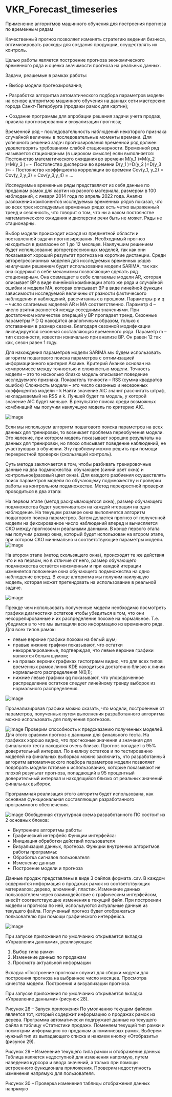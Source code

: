 # VKR_Forecast_timeseries
Применение алгоритмов машинного обучения для построения прогноза по временным рядам

Качественный прогноз позволяет изменять стратегию ведения бизнеса, оптимизировать расходы для создания продукции, осуществлять их контроль.

Целью работы является построение прогноза экономического временного ряда и оценка значимости прогноза на реальных данных.

Задачи, реашемые в рамках работы:

•	Выбор модели прогнозирования;

•	Разработка алгоритма автоматического подбора параметров модели на основе алгоритмов машинного обучения на данных сети мастерских города Санкт-Петербурга (продажи рамок для картин);

•	Создание программы для апробации решения задачи учета продаж, правила прогнозирования и визуализации прогноза;

Временной ряд – последовательность наблюдений некоторого признака случайной величины в последовательные моменты времени. 
Для успешного решения задач прогнозирования временной ряд должен удовлетворять требованиям слабой стационарности.
Временной ряд называется стационарным (в широком смысле) если выполняется:
	Постоянство математического ожидания во времени 
M(y_1 )=M(y_2 )=M(y_3 )=⋯
	Постоянство дисперсии во времени 
D(y_1 )=D(y_2 )=D(y_3 )=⋯
	Постоянство коэффициента корреляции во времени 
Cov(y_1, y_2) = Cov(y_2,y_3) = Cov(y_3,y_4) = …


Исследуемые временные ряды представляют из себя данные по продажам рамок для картин из разного материала, размером в 100 наблюдений, с января 2014 года по апрель 2022 года. 
Анализ разложения компонентов исследуемых временных рядов показал, что во всех трех исследуемых временных рядах есть четко выраженный тренд и сезонность, что говорит о том, что ни а каком постоянстве математического ожидания и дисперсии  речи быть не может. Ряды не стационарны.


Выбор модели происходит исходя из предметной области и поставленной задачи прогнозирования.
	Необходимый прогноз находиться в диапазоне от 1 до 12 месяцев. Наилучшим решением будет использование авторегрессионных моделей, так как они показывают хороший результат прогноза на короткие дистанции.
	Среди авторегрессионных моделей для исследуемых временных рядов наилучшим решением будет использование модели SARIMA, так как она содержит в себе механизмы позволяющие сделать ряд стационарным.
Она совмещает в себе слагаемые модели AR, которая описывает ВР в виде линейной комбинации этого же ряда и случайной ошибки и модели MA, которая описывает ВР в виде линейной функции зависимости исследуемой величины от разности фактического наблюдения и наблюдений, рассчитанных в прошлом. Параметры p и q – число слагаемых моделей AR и MA соответственно.
Параметр d – число взятия разностей между соседними значениями. При достаточном количестве операций у ВР пропадает тренд.
Сезонные параметры P D Q находятся аналогичным образом, только с отставанием в размер сезона. Благодаря сезонной модификации ликвидируется сезонная составляющая временного ряда.
Параметр m – тип сезонности, известен изначально при анализе ВР. Он равен 12 так как, сезон равен 1 году.


Для нахождения параметров модели SARIMA мы будем использовать алгоритм пошагового поиска параметров с оптимизацией информационного критерия Акаике.
	Критерий Акаике основан на компромиссе между точностью и сложностью модели.
	Точность модели – это то насколько близко модель описывает поведение исследуемого признака. Показатель точности – RSS (сумма квадратов ошибок)
	Сложность модели – это число сезонных и несезонных коэффицентов модели - k
	Найти значение AIC значит рассчитать штраф, накладываемый на RSS и k. Лучшей будет та модель, у которой значение AIC будет меньше.
	В результате поиска среди возможных комбинаций мы получим наилучшую модель по критерию AIC.

![image](https://user-images.githubusercontent.com/72271693/178759646-341d8263-9c9c-4c1e-9751-072ae13f1ffe.png)


  
  
  Если мы используем алгоритм пошагового поиска параметров на всех данных для тренировки, то возникает проблема переобучения модели.
 Это явление, при котором модель показывает хорошие результаты на данных для тренировки, но плохо описывает поведение наблюдений, не участвующих в обучении.
Эту проблему можно решить при помощи перекрестной проверки (скользящий контроль). 

Суть метода заключается в том, чтобы разбивать тренировочные данные на два подмножества: обучающее (синий цвет окна) и контрольное(разовый цвет окна). Для каждого разбиения осуществлять поиск параметров модели по обучающему подмножеству и проверки работы на контрольном подмножестве.
Метод перекрестной проверки проводиться в два этапа:

На первом этапе (метод раскрывающегося окна), размер обучающего подмножества будет увеличиваться на каждой итерации на одно наблюдение. На текущем размере окна выполняется алгоритм пошагового поиска параметров. Затем делается прогноз от полученной модели на фиксированное число наблюдений вперед и вычисляется СКО между прогнозом и реальными данными. 
В конце первого этапа мы получим размер окна, который будет использован на втором этапе, при котором СКО минимально и соответствующие параметры модели.
![image](https://user-images.githubusercontent.com/72271693/178754533-85e00a86-392e-4829-8eb1-fa7741a10df6.png)

На втором этапе (метод скользящего окна), происходят те же действия что и на первом, но в отличие от него, размер обучающего подмножества остаётся неизменным и при каждой итерации изменяется положение окна обучающего подмножества на одно наблюдение вперед.
В конце алгоритма мы получим наилучшую модель, которая может претендовать на использование в реальной задаче.

![image](https://user-images.githubusercontent.com/72271693/178758248-2c3bc8f4-5668-4527-b0d4-f2fbe019cfe0.png)

Прежде чем использовать полученные модели необходимо посмотреть графики диагностики остатков чтобы убедиться в том, что они некоррелированные и их распределение похоже на нормальное. Т.е. убедимся в то что мы вытащили всю информацию из временного ряда. 
Для всех типов рамок:
-	левые верхние графики похожи на белый шум;
-	правые нижние графики показывают, что остатки некоррелированные, подтверждая, что левые верхние графики являются белым шумом;
-	на правых верхних графиках гистограмм видно, что для всех типов временных рамок линия KDE находиться достаточно близко к линии нормального распределения N(0,1);
-	нижние левые графики qq показывают, что упорядоченное распределение остатков следует линейному тренду выборок из нормального распределения.


![image](https://user-images.githubusercontent.com/72271693/178759368-656de6a4-7a27-48eb-bb7e-0d95b83b2260.png)

Проанализировав графики можно сказать, что модели, построенные от параметров, полученных путем выполнения разработанного алгоритма можно использовать для получения прогнозов.


![image](https://user-images.githubusercontent.com/72271693/178759959-8aabf8fa-e21b-49df-8616-9826c70caee6.png)
Проверим способность к предсказанию полученных моделей. Для этого сравним прогноз с данными для финального теста.
На графиках хорошо видно, что прогнозные значения и значения для финального теста находятся очень близко. Прогноз попадает в 95% доверительный интервал.
По анализу остатков и по тестированию моделей на финальных выборках можно заключить, что разработанный алгоритм автоматического подбора параметров модели позволяет подобрать модели готовые к использованию, которые показывают не плохой результат прогноза, попадающий в 95 процентный доверительный интервал и находящийся близко от реальных значений финальных выборок.

Программная реализация этого алгоритм будет использована, как основная функциональная составляющая разработанного программного обеспечения.

![image](https://user-images.githubusercontent.com/72271693/178760256-fd73b5ba-cdf5-4ce0-9b3b-15323550b140.png)
Обобщенная структурная схема разработанного ПО состоит из 2 основных блоков:
-	Внутренние алгоритмы работы 
-	Графический интерфейс
Функции интерфейса:
-	Инициация обработки действий пользователя
-	Визуализация данных, прогноза.
Функции внутренних алгоритмов работы программы:
-  Обработка сигналов пользователя
-  Изменение данных
-  Построение модели и прогноза

Данные продаж представлены в виде 3 файлов формата .csv. В каждом содержится информация о продажах рамок из соответствующих материалов: дерево, алюминий, пластик.
Изменение данных пользователем через взаимодействие с графическим интерфейсом, внесёт соответствующие изменения в текущий файл.
При построении модели и прогноза по ней, используются актуальные данные из текущего файла. Полученный прогноз будет отображаться пользователю при помощи графического интерфейса.


![image](https://user-images.githubusercontent.com/72271693/178760658-e40cf4cf-ff44-4b2f-b836-953dd67cf680.png)

При запуске приложения по умолчанию открывается вкладка «Управления данными», реализующая:
1)	Выбор типа рамки
2)	Изменение данных по продажам
3)	Просмотр актуальной информации

Вкладка «Построение прогноза» служит для сборки модели для построения прогноза на выбранное число месяцев. Просмотра качества модели.  Построения и визуализации прогноза.

При запуске приложения по умолчанию открывается вкладка «Управление данными» (рисунок 28).
 
Рисунок 28 – Запуск приложения
По умолчанию текущим файлом является тот, который содержит информацию о продажах рамок из дерева. Программа автоматически подгружает данные из текущего файла в таблицу «Статистики продаж».
Поменяем текущий тип рамки и посмотрим информацию по продажам алюминиевых рамок. Выберем нужный тип из выпадающего списка и нажмем кнопку «Отобразить» (рисунок 29).
 
Рисунок 29 – Изменение текущего типа рамки и отображение данных
Таблица является недоступной для изменения напрямую, путем наведения курсора и ввода значений, а только при помощи встроенного функционала приложения. Проверим недоступность изменения напрямую для пользователя.
 
Рисунок 30 – Проверка изменения таблицы отображения данных напрямую

